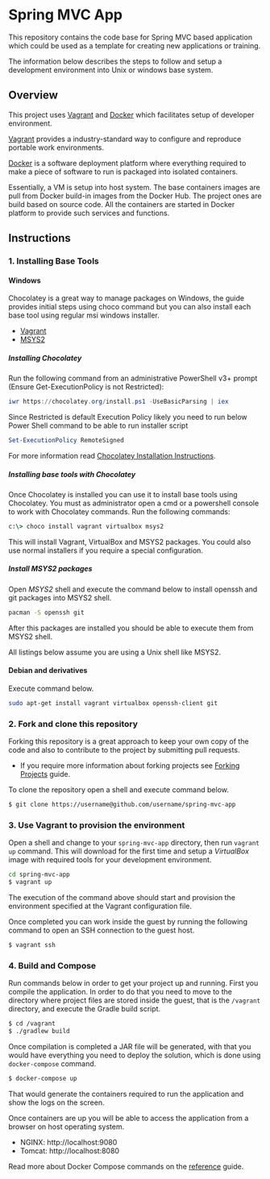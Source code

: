# Spring MVC App

This repository contains the code base for Spring MVC based application which could be used as a template for creating new applications or training.

The information below describes the steps to follow and setup a development environment into Unix or windows base system.

## Overview

This project uses [Vagrant](https://www.vagrantup.com/) and [Docker](https://www.docker.com/) which facilitates setup of developer environment.

[Vagrant](https://www.vagrantup.com/) provides a industry-standard way to configure and reproduce portable work environments.

[Docker](https://www.docker.com/) is a software deployment platform where everything required to make a piece of software to run is packaged into isolated containers.

Essentially, a VM is setup into host system. The base containers images are pull from Docker build-in images from the Docker Hub. The project ones are build based on source code. All the containers are started in Docker platform to provide such services and functions.

## Instructions

### 1. Installing Base Tools

#### Windows

Chocolatey is a great way to manage packages on Windows, the guide provides initial steps using choco command but you can also install each base tool using regular msi windows installer.

* [Vagrant](https://www.vagrantup.com/downloads.html)
* [MSYS2](http://www.msys2.org/)

##### Installing Chocolatey

Run the following command from an administrative PowerShell v3+ prompt (Ensure Get-ExecutionPolicy is not Restricted):

```powershell
iwr https://chocolatey.org/install.ps1 -UseBasicParsing | iex
```

Since Restricted is default Execution Policy likely you need to run below Power Shell command to be able to run installer script

```powershell
Set-ExecutionPolicy RemoteSigned
```

For more information read [Chocolatey Installation Instructions](https://chocolatey.org/install).

##### Installing base tools with Chocolatey

Once Chocolatey is installed you can use it to install base tools using Chocolatey. You must as administrator open a cmd or a powershell console to work with Chocolatey commands. Run the following commands:

```cmd
c:\> choco install vagrant virtualbox msys2
```

This will install Vagrant, VirtualBox and MSYS2 packages. You could also use normal installers if you require a special configuration.

##### Install MSYS2 packages

Open *MSYS2* shell and execute the command below to install openssh and git packages into MSYS2 shell.

```bash
pacman -S openssh git
```

After this packages are installed you should be able to execute them from MSYS2 shell.

All listings below assume you are using a Unix shell like MSYS2.

#### Debian and derivatives

Execute command below.

```bash
sudo apt-get install vagrant virtualbox openssh-client git
```


### 2. Fork and clone this repository

Forking this repository is a great approach to keep your own copy of the code and also to contribute to the project by submitting pull requests.

* If you require more information about forking projects see [Forking Projects](https://guides.github.com/activities/forking/) guide.

To clone the repository open a shell and execute command below.

```bash
$ git clone https://username@github.com/username/spring-mvc-app
```

### 3. Use Vagrant to provision the environment

Open a shell and change to your ```spring-mvc-app``` directory, then run ```vagrant up``` command. This will download for the first time and setup a *VirtualBox* image with required tools for your development environment.

```bash
cd spring-mvc-app
$ vagrant up
```

The execution of the command above should start and provision the environment specified at the Vagrant configuration file.

Once completed you can work inside the guest by running the following command to open an SSH connection to the guest host.

```bash
$ vagrant ssh
```

### 4. Build and Compose

Run commands below in order to get your project up and running. First you compile the application. In order to do that you need to move to the directory where project files are stored inside the guest, that is the ```/vagrant``` directory, and execute the Gradle build script.

```bash
$ cd /vagrant
$ ./gradlew build
```

Once compilation is completed a JAR file will be generated, with that you would have everything you need to deploy the solution, which is done using ```docker-compose``` command.

```bash
$ docker-compose up
```

That would generate the containers required to run the application and show the logs on the screen.

Once containers are up you will be able to access the application from a browser on host operating system.

* NGINX: http://localhost:9080 
* Tomcat: http://localhost:8080

Read more about Docker Compose commands on the [reference](https://docs.docker.com/compose/reference/) guide.

